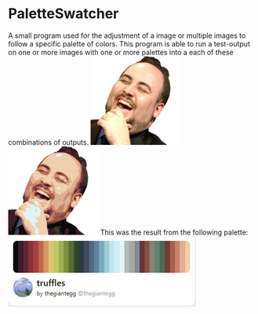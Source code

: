 # PaletteSwatcher
 
A small program used for the adjustment of a image or multiple images to follow a specific palette of colors.
This program is able to run a test-output on one or more images with one or more palettes into a each of these combinations of outputs.
![Alt text](./lul.png "LUL Before")
![Alt text](./lul_truffles_color_palette.png "LUL After")
This was the result from the following palette:
![Alt text](./truffles_palette.png "Truffles Palette")
